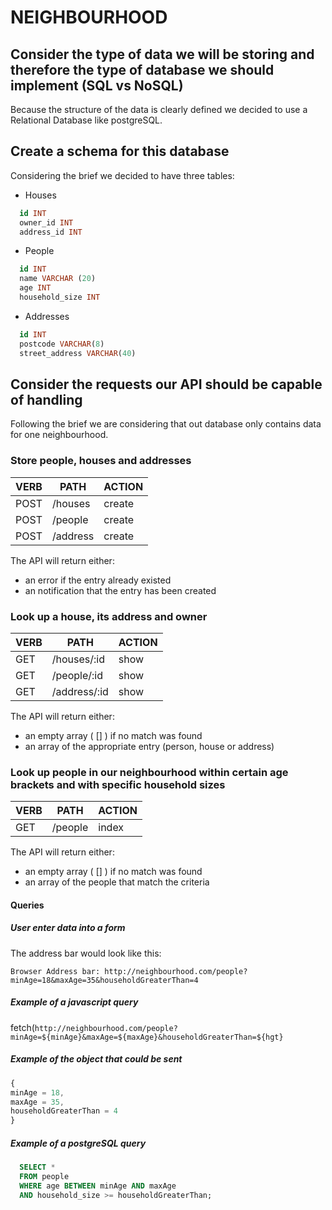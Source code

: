 # NEIGHBOURHOOD

## Consider the type of data we will be storing and therefore the type of database we should implement (SQL vs NoSQL)

Because the structure of the data is clearly defined we decided to use a Relational Database like postgreSQL.

## Create a schema for this database

Considering the brief we decided to have three tables:

- Houses

```sql
  id INT
  owner_id INT
  address_id INT
```
- People

```sql
  id INT
  name VARCHAR (20)
  age INT
  household_size INT
```

- Addresses

```sql
  id INT
  postcode VARCHAR(8)
  street_address VARCHAR(40)
```

## Consider the requests our API should be capable of handling

Following the brief we are considering that out database only contains data for one neighbourhood.

### Store people, houses and addresses


| VERB        | PATH      | ACTION    |
 ---          | ---       | ---       
| POST        | /houses   | create    |
| POST        | /people   | create    |
| POST        | /address  | create    |

The API will return either:
- an error if the entry already existed
- an notification that the entry has been created


### Look up a house, its address and owner


| VERB           | PATH          | ACTION   |
 ---             | ---           | ---      
| GET            | /houses/:id   |  show    |
| GET            | /people/:id   |  show    |
| GET            | /address/:id  |  show    |

The API will return either:

- an empty array ( [] ) if no match was found
- an array of the appropriate entry (person, house or address) 


### Look up people in our neighbourhood within certain age brackets and with specific household sizes


| VERB           | PATH          | ACTION    |
 ---             | ---           | ---       
| GET            | /people       |  index    |

The API will return either:

- an empty array ( [] ) if no match was found
- an array of the people that match the criteria 


#### Queries

##### User enter data into a form
The address bar would look like this:

`Browser Address bar: http://neighbourhood.com/people?minAge=18&maxAge=35&householdGreaterThan=4`

##### Example of a javascript query 
fetch(`http://neighbourhood.com/people?minAge=${minAge}&maxAge=${maxAge}&householdGreaterThan=${hgt}`

##### Example of the object that could be sent


```js
{
minAge = 18,
maxAge = 35,
householdGreaterThan = 4
}
```

##### Example of a postgreSQL query


```sql
  SELECT *
  FROM people 
  WHERE age BETWEEN minAge AND maxAge 
  AND household_size >= householdGreaterThan;
```


